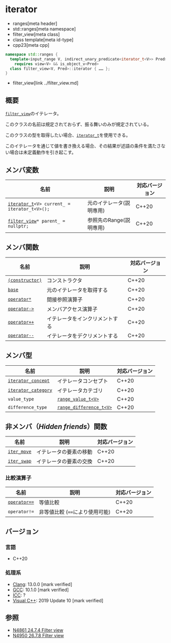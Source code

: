 # iterator
* ranges[meta header]
* std::ranges[meta namespace]
* filter_view[meta class]
* class template[meta id-type]
* cpp23[meta cpp]

```cpp
namespace std::ranges {
  template<input_range V, indirect_unary_predicate<iterator_t<V>> Pred>
    requires view<V> && is_object_v<Pred>
  class filter_view<V, Pred>::iterator { …… };
}
```
* filter_view[link ../filter_view.md]

## 概要

[`filter_view`](../filter_view.md)のイテレータ。

このクラスの名前は規定されておらず、振る舞いのみが規定されている。

このクラスの型を取得したい場合、[`iterator_t`](../iterator_t.md)を使用できる。

このイテレータを通じて値を書き換える場合、その結果が述語の条件を満たさない場合は未定義動作を引き起こす。

## メンバ変数

| 名前                                                               | 説明                       | 対応バージョン |
|--------------------------------------------------------------------|----------------------------|----------------|
| [`iterator_t`](../iterator_t.md)`<V> current_ = iterator_t<V>();`  | 元のイテレータ(説明専用)   | C++20          |
| [`filter_view`](../filter_view.md)`* parent_ = nullptr;`           | 参照先のRange(説明専用)    | C++20          |

## メンバ関数

| 名前                                           | 説明                           | 対応バージョン |
|------------------------------------------------|--------------------------------|----------------|
| [`(constructor)`](iterator/op_constructor.md)  | コンストラクタ                 | C++20          |
| [`base`](iterator/base.md)                     | 元のイテレータを取得する       | C++20          |
| [`operator*`](iterator/op_deref.md)            | 間接参照演算子                 | C++20          |
| [`operator->`](iterator/op_arrow.md)           | メンバアクセス演算子           | C++20          |
| [`operator++`](iterator/op_increment.md)       | イテレータをインクリメントする | C++20          |
| [`operator--`](iterator/op_decrement.md)       | イテレータをデクリメントする   | C++20          |

## メンバ型

| 名前                                                      | 説明                                                | 対応バージョン |
|-----------------------------------------------------------|-----------------------------------------------------|----------------|
| [`iterator_concept`](iterator/type-iterator_concept.md)   | イテレータコンセプト                                | C++20          |
| [`iterator_category`](iterator/type-iterator_category.md) | イテレータカテゴリ                                  | C++20          |
| `value_type`                                              | [`range_value_t<V>`](../range_value_t.md)           | C++20          |
| `difference_type`                                         | [`range_difference_t<V>`](../range_difference_t.md) | C++20          |

## 非メンバ（*Hidden friends*）関数

| 名前                                     | 説明                   | 対応バージョン |
|------------------------------------------|------------------------|----------------|
| [`iter_move`](iterator/iter_move.md)     | イテレータの要素の移動 | C++20          |
| [`iter_swap`](iterator/iter_swap.md)     | イテレータの要素の交換 | C++20          |

### 比較演算子

| 名前                                 | 説明                            | 対応バージョン |
|--------------------------------------|---------------------------------|----------------|
| [`operator==`](iterator/op_equal.md) | 等値比較                        | C++20          |
| `operator!=`                         | 非等値比較 (`==`により使用可能) | C++20          |

## バージョン
### 言語
- C++20

### 処理系
- [Clang](/implementation.md#clang): 13.0.0 [mark verified]
- [GCC](/implementation.md#gcc): 10.1.0 [mark verified]
- [ICC](/implementation.md#icc): ?
- [Visual C++](/implementation.md#visual_cpp): 2019 Update 10 [mark verified]

## 参照
- [N4861 24.7.4 Filter view](https://timsong-cpp.github.io/cppwp/n4861/range.filter)
- [N4950 26.7.8 Filter view](https://timsong-cpp.github.io/cppwp/n4950/range.filter)
